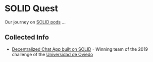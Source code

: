 # SOLID Quest

Our journey on [SOLID pods](https://solidproject.org/) ...

## Collected Info

- [Decentralized Chat App built on SOLID](https://arquisoft.github.io/dechat_es6a2/documentation.html) - Winning team of the 2019 challenge of the [Universidad de Oviedo](https://arquisoft.github.io/)
